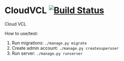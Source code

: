 # CloudVCL [![Build Status](https://travis-ci.org/DSpeichert/cloudvcl.svg?branch=master)](https://travis-ci.org/DSpeichert/cloudvcl)
Cloud VCL


How to use/test:

1. Run migrations: `./manage.py migrate`
2. Create admin account: `./manage.py createsuperuser`
3. Run server: `./manage.py runserver`
